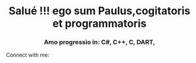 <h1 align="center">Salué !!! ego sum Paulus,cogitatoris et programmatoris</h1>
<h3 align="center"> Amo progressio in: C#, C++, C, DART,  </h3>
<p


<h3 align="left">Connect with me:</h3>
<p align="left">
</p>
